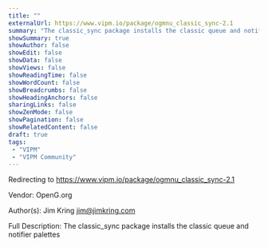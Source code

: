 ```yaml
---
title: ""
externalUrl: https://www.vipm.io/package/ogmnu_classic_sync-2.1
summary: "The classic_sync package installs the classic queue and notifier palettes."
showSummary: true
showAuthor: false
showEdit: false
showData: false
showViews: false
showReadingTime: false
showWordCount: false
showBreadcrumbs: false
showHeadingAnchors: false
sharingLinks: false
showZenMode: false
showPagination: false
showRelatedContent: false
draft: true
tags:
 - "VIPM"
 - "VIPM Community"
---
```


Redirecting to https://www.vipm.io/package/ogmnu_classic_sync-2.1

Vendor: OpenG.org

Author(s): Jim Kring <jim@jimkring.com>
 
Full Description:
The classic_sync package installs the classic queue and notifier palettes